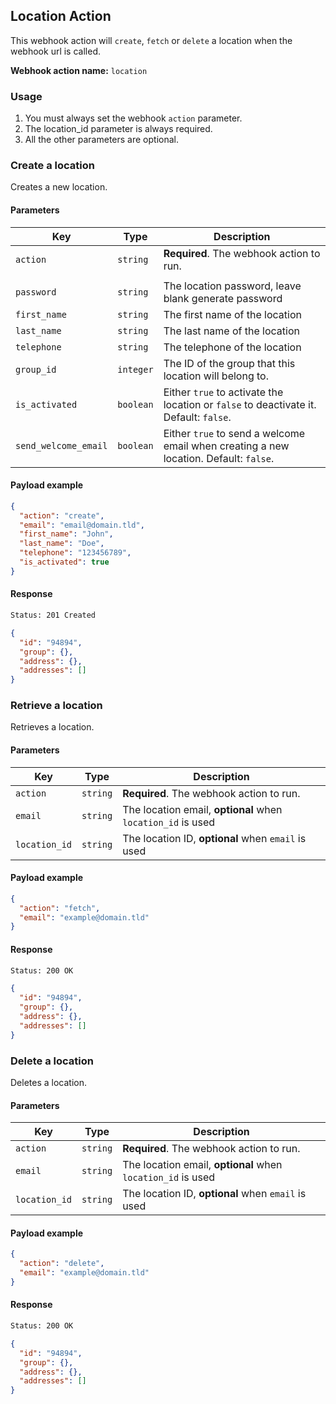 ## Location Action

This webhook action will `create`, `fetch` or `delete` a location when the webhook url is called.

**Webhook action name:** `location`

### Usage

1. You must always set the webhook `action` parameter.
2. The location_id parameter is always required.
3. All the other parameters are optional.

### Create a location

Creates a new location.

#### Parameters

| Key                  | Type      | Description                                                  |
| -------------------- | --------- | ------------------------------------------------------------ |
| `action`             | `string`  | **Required**. The webhook action to run.                     |
|                      |           |                                                              |
| `password`           | `string`  | The location password, leave blank generate password         |
| `first_name`         | `string`  | The first name of the location                               |
| `last_name`          | `string`  | The last name of the location                                |
| `telephone`          | `string`  | The telephone of the location                                |
| `group_id`           | `integer` | The ID of the group that this location will belong to.       |
| `is_activated`       | `boolean` | Either `true` to activate the location or `false` to deactivate it. Default: `false`. |
| `send_welcome_email` | `boolean` | Either `true` to send a welcome email when creating a new location. Default: `false`. |

#### Payload example

```json
{
  "action": "create",
  "email": "email@domain.tld",
  "first_name": "John",
  "last_name": "Doe",
  "telephone": "123456789",
  "is_activated": true
}
```

#### Response

```html
Status: 201 Created
```

```json
{
  "id": "94894",
  "group": {},
  "address": {},
  "addresses": []
}
```

### Retrieve a location

Retrieves a location.

#### Parameters

| Key           | Type     | Description                                                 |
| ------------- | -------- | ----------------------------------------------------------- |
| `action`      | `string` | **Required**. The webhook action to run.                    |
| `email`       | `string` | The location email, **optional** when `location_id` is used |
| `location_id` | `string` | The location ID, **optional** when `email` is used          |

#### Payload example

```json
{
  "action": "fetch",
  "email": "example@domain.tld"
}
```

#### Response

```html
Status: 200 OK
```

```json
{
  "id": "94894",
  "group": {},
  "address": {},
  "addresses": []
}
```

### Delete a location

Deletes a location.

#### Parameters

| Key           | Type     | Description                                                 |
| ------------- | -------- | ----------------------------------------------------------- |
| `action`      | `string` | **Required**. The webhook action to run.                    |
| `email`       | `string` | The location email, **optional** when `location_id` is used |
| `location_id` | `string` | The location ID, **optional** when `email` is used          |

#### Payload example

```json
{
  "action": "delete",
  "email": "example@domain.tld"
}
```

#### Response

```html
Status: 200 OK
```

```json
{
  "id": "94894",
  "group": {},
  "address": {},
  "addresses": []
}
```